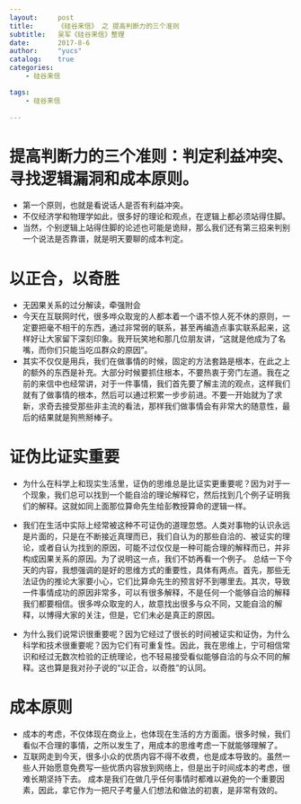 ```yaml
---
layout:     post
title:      《硅谷来信》 之 提高判断力的三个准则
subtitle:   吴军《硅谷来信》整理
date:       2017-8-6
author:     "yucs"
catalog:    true
categories: 
 	- 硅谷来信 

tags:
    - 硅谷来信 
    
---
```


# 提高判断力的三个准则：判定利益冲突、寻找逻辑漏洞和成本原则。
- 第一个原则，也就是看说话人是否有利益冲突。
- 不仅经济学和物理学如此，很多好的理论和观点，在逻辑上都必须站得住脚。
- 当然，个别逻辑上站得住脚的论述也可能是诡辩，那么我们还有第三招来判别一个说法是否靠谱，就是明天要聊的成本判定。

# 以正合，以奇胜
- 无因果关系的过分解读，牵强附会
- 今天在互联网时代，很多哗众取宠的人都本着一个语不惊人死不休的原则，一定要把毫不相干的东西，通过非常弱的联系，甚至再编造点事实联系起来，这样好让大家留下深刻印象。我开玩笑地和那几位朋友讲，“这就是他成为了名嘴，而你们只能当吃瓜群众的原因”。
- 其实不仅仅是用兵，我们在做事情的时候，固定的方法套路是根本，在此之上的额外的东西是补充。大部分时候要抓住根本，不要热衷于旁门左道。我在之前的来信中也经常讲，对于一件事情，我们首先要了解主流的观点，这样我们就有了做事情的根本，然后可以通过积累一步步前进。不要一开始就为了求新，求奇去接受那些非主流的看法，那样我们做事情会有非常大的随意性，最后的结果就是狗熊掰棒子。

# 证伪比证实重要
- 为什么在科学上和现实生活里，证伪的思维总是比证实更重要呢？因为对于一个现象，我们总可以找到一个能自洽的理论解释它，然后找到几个例子证明我们的解释。这就如同上面那位算命先生给彭教授算命的逻辑一样。

- 我们在生活中实际上经常被这种不可证伪的道理忽悠。人类对事物的认识永远是片面的，只是在不断接近真理而已，我们自认为的那些自洽的、被证实的理论，或者自认为找到的原因，可能不过仅仅是一种可能合理的解释而已，并非构成因果关系的原因。为了说明这一点，我们不妨再看一个例子。
总结一下今天的内容，我想强调的是好的思维方式的重要性，具体有两点。首先，那些无法证伪的推论大家要小心，它们比算命先生的预言好不到哪里去。其次，导致一件事情成功的原因非常多，可以有很多解释，不是任何一个能够自洽的解释我们都要相信。很多哗众取宠的人，故意找出很多与众不同，又能自洽的解释，以博得大家的关注，但是，它们未必是真正的原因。
- 为什么我们说常识很重要呢？因为它经过了很长的时间被证实和证伪，为什么科学和技术很重要呢？因为它们有可重复性。因此，我在思维上，宁可相信常识和经过无数次检验的正统理论，也不轻易接受看似能够自洽的与众不同的解释。这也算是我对孙子说的“以正合，以奇胜”的认同。
 

# 成本原则
- 成本的考虑，不仅体现在商业上，也体现在生活的方方面面。很多时候，我们看似不合理的事情，之所以发生了，用成本的思维考虑一下就能够理解了。
- 互联网走到今天，很多小众的优质内容不得不收费，也是成本导致的。虽然一些人开始愿意免费写一些优质内容放到网络上，但是出于时间成本的考虑，很难长期坚持下去。
成本是我们在做几乎任何事情时都难以避免的一个重要因素，因此，拿它作为一把尺子考量人们想法和做法的初衷，是非常有效的。